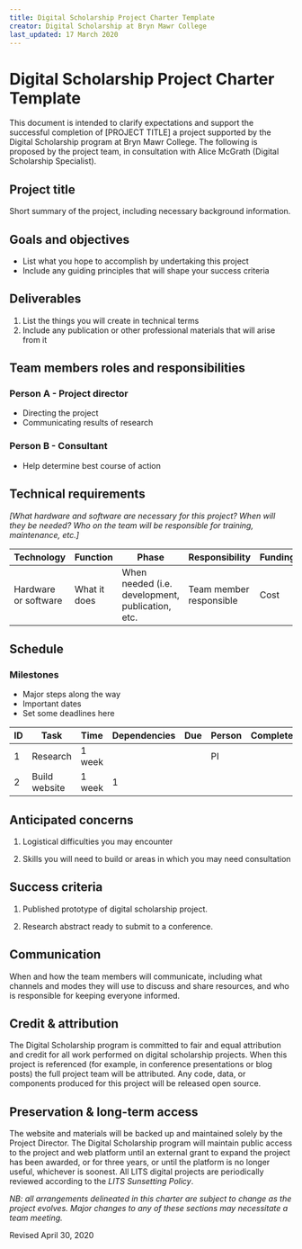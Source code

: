 ```yaml
---
title: Digital Scholarship Project Charter Template
creator: Digital Scholarship at Bryn Mawr College
last_updated: 17 March 2020
---
```




# Digital Scholarship Project Charter Template

This document is intended to clarify expectations and support the successful completion of \[PROJECT TITLE\] a project supported by the Digital Scholarship program at Bryn Mawr College. The following is proposed by the project team, in consultation with Alice McGrath (Digital Scholarship Specialist).

## Project title

Short summary of the project, including necessary background information.

## Goals and objectives

-   List what you hope to accomplish by undertaking this project
-   Include any guiding principles that will shape your success criteria



## Deliverables

1.  List the things you will create in technical terms
2.  Include any publication or other professional materials that will arise from it

## Team members roles and responsibilities

### Person A - Project director

- Directing the project
- Communicating results of research

### Person B - Consultant

- Help determine best course of action

## Technical requirements

*[What hardware and software are necessary for this project? When will they be needed? Who on the team will be responsible for training, maintenance, etc.\]*

| **Technology** | **Function** | **Phase** | **Responsibility** | **Funding** |
| -------------- | ------------ | --------- | ------------------ | ----------- |
|  Hardware or software  |  What it does  |  When needed (i.e. development, publication, etc.  | Team member responsible  | Cost  |



## Schedule

### Milestones

-   Major steps along the way
-   Important dates
-   Set some deadlines here

| ID   | Task | Time | Dependencies | Due  | Person | Complete |
| ---- | ---- | ---- | ------------ | ---- | ------ | -------- |
| 1 | Research | 1 week |      |      | PI   |      |
| 2 | Build website | 1 week | 1 | | | |

## Anticipated concerns

1.  Logistical difficulties you may encounter

2.  Skills you will need to build or areas in which you may need
    consultation

## Success criteria

1.  Published prototype of digital scholarship project.

2.  Research abstract ready to submit to a conference.

## Communication

When and how the team members will communicate, including what channels and modes they will use to discuss and share resources, and who is responsible for keeping everyone informed.

## Credit & attribution

The Digital Scholarship program is committed to fair and equal attribution and credit for all work performed on digital scholarship projects. When this project is referenced (for example, in conference presentations or blog posts) the full project team will be attributed. Any code, data, or components produced for this project will be released open source.

## Preservation & long-term access

The website and materials will be backed up and maintained solely by the Project Director. The Digital Scholarship program will maintain public access to the project and web platform until an external grant to expand the project has been awarded, or for three years, or until the platform is no longer useful, whichever is soonest. All LITS digital projects are periodically reviewed according to the *LITS Sunsetting Policy*.

*NB: all arrangements delineated in this charter are subject to change as the project evolves. Major changes to any of these sections may necessitate a team meeting.*

Revised April 30, 2020

